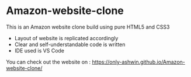 # Amazon-website-clone
This is an Amazon website clone build using pure HTML5 and CSS3
* Layout of website is replicated accordingly
* Clear and self-understandable code is written
* IDE used is VS Code

You can check out the website on :  https://only-ashwin.github.io/Amazon-website-clone/
